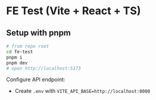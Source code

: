 # FE Test (Vite + React + TS)

## Setup with pnpm
```bash
# from repo root
cd fe-test
pnpm i
pnpm dev
# open http://localhost:5173
```

Configure API endpoint:
- Create `.env` with `VITE_API_BASE=http://localhost:8000`
